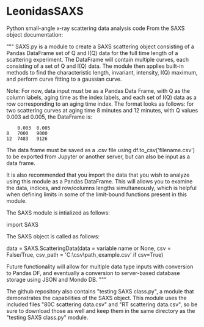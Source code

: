 # LeonidasSAXS
Python small-angle x-ray scattering data analysis code
From the SAXS object documentation:

""" 
SAXS.py is a module to create a SAXS scattering object consisting of a Pandas DataFrame set
of Q and I(Q) data for the full time length of a scattering experiment. The 
DataFrame will contain multiple curves, each consisting of a set of Q and I(Q)
data. The module then applies built-in methods to find the characteristic length,
invariant, intensity, I(Q) maximum, and perform curve fitting to a gaussian 
curve. 

Note: For now, data input must be as a Pandas Data Frame, with Q as the column
labels, aging time as the index labels, and each set of I(Q) data as a row 
corresponding to an aging time index. The format looks as follows:
    for two scattering curves at aging time 8 minutes and 12 minutes, with Q 
    values 0.003 ad 0.005, the DataFrame is:
        
        0.003  0.005
    8   7000   9000
    12  7483   9126

The data frame must be saved as a .csv file using df.to_csv('filename.csv') to 
be exported from Jupyter or another server, but can also be input as a data frame.

It is also recommended that you import the data that you wish to analyze using 
this module as a Pandas DataFrame. This will allows you to examine the data, 
indices, and row/columns lengths simultaneously, which is helpful when defining
limits in some of the limit-bound functions present in this module.

The SAXS module is intialized as follows:

import SAXS

The SAXS object is called as follows:

data = SAXS.ScatteringData(data = variable name or None, csv = False/True, csv_path = 'C:\csv\path_example.csv' if csv=True)

Future functionality will allow for multiple data type inputs with conversion 
to Pandas DF, and eventually a conversion to server-based database storage 
using JSON and Mondo DB.
"""

The github repository also contains "testing SAXS class.py", a module that demonstrates the capabilities of the SAXS object. This module uses the included files 
"80C scattering data.csv" and "RT scattering data.csv", so be sure to download those as well and keep them in the same directory as the "testing SAXS class.py" module. 
